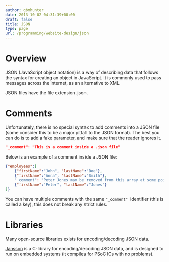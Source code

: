 ```yaml
---
author: gbmhunter
date: 2013-10-02 04:31:39+00:00
draft: false
title: JSON
type: page
url: /programming/website-design/json
---
```


# Overview

JSON (JavaScript object notation) is a way of describing data that follows the syntax for creating an object in JavaScript. It is commonly used to pass messages across the internet, as an alternative to XML.

JSON files have the file extension .json.

# Comments

Unfortunately, there is no special syntax to add comments into a JSON file (some consider this to be a major pitfall to the JSON format). The best you can do is to add a fake parameter, and make sure that the reader ignores it.
    
```json
"_comment": "This is a comment inside a .json file"
```

Below is an example of a comment inside a JSON file:

```json 
{"employees":[
    {"firstName":"John", "lastName":"Doe"},
    {"firstName":"Anna", "lastName":"Smith"},
    "_comment": "Peter Jones may be removed from this array at some point", 
    {"firstName":"Peter", "lastName":"Jones"}
]}
```

You can have multiple comments with the same `"_comment"`  identifier (this is called a key), this does not break any strict rules.

# Libraries

Many open-source libraries exists for encoding/decoding JSON data.

[Jansson](https://github.com/akheron/jansson) is a C-library for encoding/decoding JSON data, and is designed to run on embedded systems (it compiles for PSoC ICs with no problems).